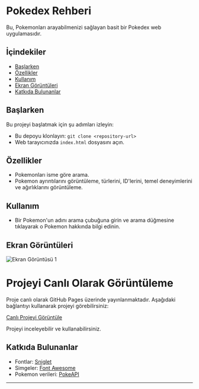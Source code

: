 # Pokedex Rehberi

Bu, Pokemonları arayabilmenizi sağlayan basit bir Pokedex web uygulamasıdır.

## İçindekiler

- [Başlarken](#başlarken)
- [Özellikler](#özellikler)
- [Kullanım](#kullanım)
- [Ekran Görüntüleri](#ekran-görüntüleri)
- [Katkıda Bulunanlar](#katkıda-bulunanlar)

## Başlarken

Bu projeyi başlatmak için şu adımları izleyin:

- Bu depoyu klonlayın: `git clone <repository-url>`
- Web tarayıcınızda `index.html` dosyasını açın.

## Özellikler

- Pokemonları isme göre arama.
- Pokemon ayrıntılarını görüntüleme, türlerini, ID'lerini, temel deneyimlerini ve ağırlıklarını görüntüleme.

## Kullanım

- Bir Pokemon'un adını arama çubuğuna girin ve arama düğmesine tıklayarak o Pokemon hakkında bilgi edinin.

## Ekran Görüntüleri

![Ekran Görüntüsü 1](ekranGifi.gif)


# Projeyi Canlı Olarak Görüntüleme

Proje canlı olarak GitHub Pages üzerinde yayınlanmaktadır. Aşağıdaki bağlantıyı kullanarak projeyi görebilirsiniz:

[Canlı Projeyi Görüntüle](https://pokedexguide38.netlify.app/)

Projeyi inceleyebilir ve kullanabilirsiniz. 


## Katkıda Bulunanlar

- Fontlar: [Sniglet](https://fonts.googleapis.com/css2?family=Sniglet&display=swap)
- Simgeler: [Font Awesome](https://fontawesome.com/)
- Pokemon verileri: [PokeAPI](https://pokeapi.co/)

---

#